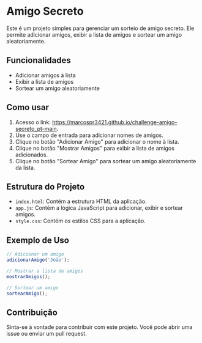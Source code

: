 # Amigo Secreto

Este é um projeto simples para gerenciar um sorteio de amigo secreto. Ele permite adicionar amigos, exibir a lista de amigos e sortear um amigo aleatoriamente.

## Funcionalidades

- Adicionar amigos à lista
- Exibir a lista de amigos
- Sortear um amigo aleatoriamente

## Como usar

1. Acesso o link: https://marcospr3421.github.io/challenge-amigo-secreto_pt-main.
2. Use o campo de entrada para adicionar nomes de amigos.
3. Clique no botão "Adicionar Amigo" para adicionar o nome à lista.
4. Clique no botão "Mostrar Amigos" para exibir a lista de amigos adicionados.
5. Clique no botão "Sortear Amigo" para sortear um amigo aleatoriamente da lista.

## Estrutura do Projeto

- `index.html`: Contém a estrutura HTML da aplicação.
- `app.js`: Contém a lógica JavaScript para adicionar, exibir e sortear amigos.
- `style.css`: Contém os estilos CSS para a aplicação.

## Exemplo de Uso

```javascript
// Adicionar um amigo
adicionarAmigo('João');

// Mostrar a lista de amigos
mostrarAmigos();

// Sortear um amigo
sortearAmigo();
```

## Contribuição

Sinta-se à vontade para contribuir com este projeto. Você pode abrir uma issue ou enviar um pull request.
